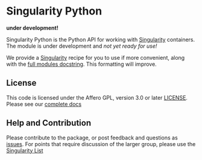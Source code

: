 # Singularity Python

**under development!**

Singularity Python is the Python API for working with <a href="https://singularityware.github.io" target="_blank">Singularity</a> containers. The module is under development and *not yet ready for use!*

We provide a [Singularity](Singularity) recipe for you to use if more convenient, along with the [full modules docstring](https://singularityhub.github.io/singularity-cli/api/source/spython.main.base.html#module-spython.main.base). This formatting will improve.

## License
This code is licensed under the Affero GPL, version 3.0 or later [LICENSE](LICENSE).
Please see our [complete docs](https://github.com/singularityhub/singularity-cli)

## Help and Contribution
Please contribute to the package, or post feedback and questions as <a href="https://github.com/singularityhub/singularity-cli" target="_blank">issues</a>. For points that require discussion of the larger group, please use the <a href="https://groups.google.com/a/lbl.gov/forum/#!forum/singularity" target="_blank">Singularity List</a>
